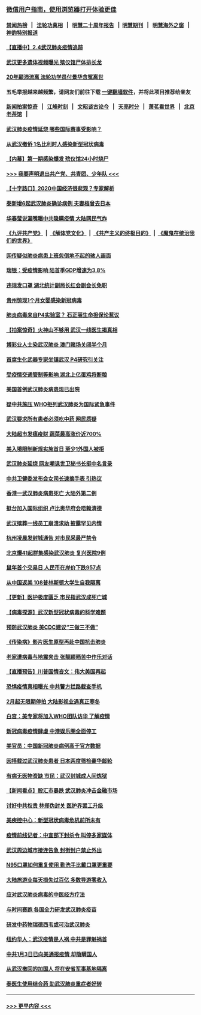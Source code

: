 ### [微信用户指南，使用浏览器打开体验更佳](https://github.com/gfw-breaker/banned-news1/blob/master/indexes/wechat-guide.md?t=0)
#### [禁闻热榜](热点新闻.md?t=0)  &nbsp;&nbsp;|&nbsp;&nbsp; [法轮功真相](https://github.com/gfw-breaker/truth/blob/master/README.md?t=0) &nbsp;&nbsp;|&nbsp;&nbsp; [明慧二十周年报告](https://github.com/gfw-breaker/mh-reports/blob/master/README.md?t=0) &nbsp;&nbsp;|&nbsp;&nbsp;[明慧期刊](https://github.com/gfw-breaker/mh-qikan) &nbsp;&nbsp;|&nbsp;&nbsp; [明慧海外之窗](https://github.com/gfw-breaker/mh-news/blob/master/README.md?t=0) &nbsp;&nbsp;|&nbsp;&nbsp; [神韵特别报道](https://github.com/gfw-breaker/mh-news/blob/master/shenyun.md?t=0)
#### [【直播中】2.4武汉肺炎疫情追踪](../pages/nsc413/n11844032.md?t=02042222) 
#### [武汉更多遗体视频曝光 殡仪馆尸体排长龙](../pages/nsc413/n11844057.md?t=02042222) 
#### [20年颠沛流离 法轮功学员付景华含冤离世](../pages/nsc413/n11841986.md?t=02042222) 
#### 五毛举报越来越频繁，请网友们前往下载 [一键翻墙软件](https://github.com/gfw-breaker/ssr-accounts)，并将此项目推荐给亲友
#### [新闻拍案惊奇](https://github.com/gfw-breaker/banned-news1/blob/master/pages/link4.md) &nbsp;&nbsp;|&nbsp;&nbsp; [江峰时刻](https://github.com/gfw-breaker/banned-news1/blob/master/pages/link4.md) &nbsp;&nbsp;|&nbsp;&nbsp; [文昭谈古论今](https://github.com/gfw-breaker/banned-news1/blob/master/pages/link4.md) &nbsp;&nbsp;|&nbsp;&nbsp; [天亮时分](https://github.com/gfw-breaker/banned-news1/blob/master/pages/link4.md) &nbsp;&nbsp;|&nbsp;&nbsp; [萧茗看世界](https://github.com/gfw-breaker/banned-news1/blob/master/pages/link4.md) &nbsp;&nbsp;|&nbsp;&nbsp; [北京老茶馆](https://github.com/gfw-breaker/banned-news1/blob/master/pages/link4.md) &nbsp;&nbsp;|&nbsp;&nbsp; 
#### [武汉肺炎疫情延烧 哪些国际赛事受影响？](../pages/nsc413/n11843958.md?t=02042222) 
#### [从武汉撤侨 1名比利时人感染新型冠状病毒](../pages/nsc413/n11843977.md?t=02042222) 
#### [【内幕】第一期感染爆发 殡仪馆24小时烧尸](../pages/nsc413/n11843944.md?t=02042222) 
#### [>>> 我要声明退出共产党、共青团、少年队 <<<](https://github.com/begood0513/goodnews/blob/master/quit/letter.md) 
#### [【十字路口】2020中国经济很悲观？专家解析](../pages/nsc413/n11842696.md?t=02042222) 
#### [泰新增6起武汉肺炎确诊病例 夫妻档曾去日本](../pages/nsc413/n11843900.md?t=02042222) 
#### [华春莹说漏嘴曝中共隐瞒疫情 大陆网民气炸](../pages/nsc413/n11843863.md?t=02042222) 
#### [《九评共产党》](https://github.com/begood0513/9ping.md/blob/master/README.md) &nbsp;|&nbsp; [《解体党文化》](../../../../jtdwh.md/blob/master/README.md)  &nbsp;|&nbsp; [《共产主义的终极目的》](../../../../gczydzjmd.md/blob/master/README.md) &nbsp;|&nbsp; [《魔鬼在统治我们的世界》](../../../../mgztzwmdsj.md/blob/master/README.md) 
#### [网传疑似肺炎病患上班忽倒地不起的骇人画面](../pages/nsc413/n11843789.md?t=02042222) 
#### [瑞银：受疫情影响 陆首季GDP增速为3.8%](../pages/nsc413/n11843264.md?t=02042222) 
#### [违规发口罩 湖北统计副局长红会副会长免职](../pages/nsc413/n11843531.md?t=02042222) 
#### [贵州惊现1个月女婴感染新冠病毒](../pages/nsc413/n11843443.md?t=02042222) 
#### [肺炎病毒来自P4实验室？ 石正丽生命担保论惹议](../pages/nsc413/n11842936.md?t=02042222) 
#### [【拍案惊奇】火神山不够用 武汉一线医生揭真相](../pages/nsc413/n11842682.md?t=02042222) 
#### [博彩业人士染武汉肺炎 澳门赌场关闭半个月](../pages/nsc413/n11843607.md?t=02042222) 
#### [首席生化武器专家坐镇武汉 P4研究引关注](../pages/nsc413/n11842412.md?t=02042222) 
#### [受疫情交通管制等影响 湖北上亿蛋鸡将断粮](../pages/nsc413/n11843243.md?t=02042222) 
#### [美国首例武汉肺炎病患现已出院](../pages/nsc413/n11842740.md?t=02042222) 
#### [疑中共施压 WHO拒列武汉肺炎为国际紧急事件](../pages/nsc413/n11843031.md?t=02042222) 
#### [武汉要求所有患者必须吃中药 网民质疑](../pages/nsc413/n11842894.md?t=02042222) 
#### [大陆超市发瘟疫财 蔬菜最高涨价近700%](../pages/nsc413/n11842780.md?t=02042222) 
#### [美入境限制新规实施首日 至少1外国人被拒](../pages/nsc413/n11843058.md?t=02042222) 
#### [武汉肺炎延烧 网友嘲讽世卫秘书长挺中名言录](../pages/nsc413/n11843056.md?t=02042222) 
#### [中共卫健委发布会女司长速摘手表 引热议](../pages/nsc413/n11843116.md?t=02042222) 
#### [香港一武汉肺炎病患死亡 大陆外第二例](../pages/nsc413/n11843026.md?t=02042222) 
#### [挺台加入国际组织 卢比奥华府会唔赖清德](../pages/nsc413/n11843023.md?t=02042222) 
#### [武汉殡葬一线员工崩溃求助 披露罕见内情](../pages/nsc413/n11842482.md?t=02042222) 
#### [杭州凌晨发封城通告 对市民采最严禁令](../pages/nsc413/n11842758.md?t=02042222) 
#### [北京爆41起群集感染武汉肺炎 复兴医院9例](../pages/nsc413/n11841955.md?t=02042222) 
#### [鼠年首个交易日 人民币在岸价下跌957点](../pages/nsc413/n11842681.md?t=02042222) 
#### [从中国返美 108普林斯顿大学生自我隔离](../pages/nsc413/n11842714.md?t=02042222) 
#### [【更新】医护极度匮乏 市民指武汉成死亡城](../pages/nsc413/n11801312.md?t=02042222) 
#### [【病毒探源】武汉新型冠状病毒的科学难题](../pages/nsc413/n11842176.md?t=02042222) 
#### [预防武汉肺炎 美CDC建议“三做三不做”](../pages/nsc413/n11842700.md?t=02042222) 
#### [《传染病》影片医生原型再赴中国抗击肺炎](../pages/nsc413/n11842626.md?t=02042222) 
#### [老家遭病毒与地震夹击 张靓颖晒苦中作乐对话](../pages/nsc413/n11842054.md?t=02042222) 
#### [【直播预告】川普国情咨文：伟大美国再起](../pages/nsc413/n11842079.md?t=02042222) 
#### [恐惧疫情真相曝光 中共警方拦路截查手机](../pages/nsc413/n11842396.md?t=02042222) 
#### [2月起无限期停拍 大陆影视业遇真正寒冬](../pages/nsc413/n11842344.md?t=02042222) 
#### [白宫：美专家将加入WHO团队访华 了解疫情](../pages/nsc413/n11842198.md?t=02042222) 
#### [新冠病毒疫情肆虐 中港娱乐圈全面停工](../pages/nsc413/n11842193.md?t=02042222) 
#### [美官员：中国新冠肺炎病例高于官方数据](../pages/nsc413/n11842452.md?t=02042222) 
#### [因搭载过武汉肺炎患者 日本两度筛检豪华邮轮](../pages/nsc413/n11842447.md?t=02042222) 
#### [有病无医物资缺 市民：武汉封城成人间炼狱](../pages/nsc413/n11839878.md?t=02042222) 
#### [【新闻看点】股汇市暴跌 武汉肺炎冲击金融市场](../pages/nsc413/n11842216.md?t=02042222) 
#### [讨好中共权贵 林郑伪封关 医护界罢工升级](../pages/nsc413/n11842359.md?t=02042222) 
#### [美疾控中心：新型冠状病毒危机前所未有](../pages/nsc413/n11842406.md?t=02042222) 
#### [疫情前线记者：中宣部下封杀令 叫停多家媒体](../pages/nsc413/n11842178.md?t=02042222) 
#### [武汉周边城市接连告急 封街封户禁止外出](../pages/nsc413/n11842277.md?t=02042222) 
#### [N95口罩如何重复使用 勤洗手比戴口罩更重要](../pages/nsc413/n11842236.md?t=02042222) 
#### [大陆旅游业每天损失过百亿 多数导游零收入](../pages/nsc413/n11842179.md?t=02042222) 
#### [应对武汉肺炎病毒的中医经方疗法](../pages/nsc413/n11842157.md?t=02042222) 
#### [与时间赛跑  各国全力研发武汉肺炎疫苗](../pages/nsc413/n11842149.md?t=02042222) 
#### [研发中药物瑞德西韦或可治武汉肺炎](../pages/nsc413/n11842100.md?t=02042222) 
#### [纽约华人：武汉疫情是人祸 中共是罪魁祸首](../pages/nsc413/n11840631.md?t=02042222) 
#### [中共1月3日已向美通报疫情 却隐瞒国人](../pages/nsc413/n11841978.md?t=02042222) 
#### [从武汉撤回的加国人 将在安省军事基地隔离](../pages/nsc413/n11840777.md?t=02042222) 
#### [泰医生使用结合药 助武汉肺炎重症者好转](../pages/nsc413/n11842096.md?t=02042222) 

----
#### [ >>> 更早内容 <<< ](../indexes/nsc413-earlier.md)
